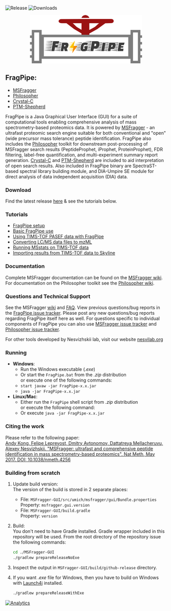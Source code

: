 ![Release](https://img.shields.io/github/release/Nesvilab/FragPipe.svg) ![Downloads](https://img.shields.io/github/downloads/Nesvilab/FragPipe/total.svg)

<div align="center">
<img src="frag-pipe/images/fragpipe-01.png" width="350px"/>
</div>

## FragPipe:
- [MSFragger](https://msfragger.nesvilab.org/)
- [Philosopher](https://philosopher.nesvilab.org/)
- [Crystal-C](https://www.nesvilab.org/Crystal-C/)
- [PTM-Shepherd](https://github.com/Nesvilab/PTM-Shepherd)

FragPipe is a Java Graphical User Interface (GUI) for a suite of computational tools enabling comprehensive analysis of mass spectrometry-based proteomics data. It is powered by [MSFragger](https://msfragger.nesvilab.org/) - an ultrafast proteomic search engine suitable for both conventional and "open" (wide precursor mass tolerance) peptide identification. FragPipe also includes the [Philosopher](https://nesvilab.github.io/philosopher/) toolkit for downstream post-processing of MSFragger search results (PeptideProphet, iProphet, ProteinProphet), FDR filtering, label-free quantification, and multi-experiment summary report generation. [Crystal-C](https://www.nesvilab.org/Crystal-C/) and [PTM-Shepherd](https://github.com/Nesvilab/PTM-Shepherd) are included to aid interpretation of open search results. Also included in FragPipe binary are SpectraST-based spectral library building module, and DIA-Umpire SE module for direct analysis of data independent acquisition (DIA) data. 


### Download
Find the latest release [here](https://github.com/Nesvilab/FragPipe/releases) & see the tutorials below.


### Tutorials
- [FragPipe setup](https://msfragger.nesvilab.org/tutorial_setup_fragpipe.html)
- [Basic FragPipe use](https://msfragger.nesvilab.org/tutorial_fragpipe.html)
- [Using TIMS-TOF PASEF data with FragPipe](https://msfragger.nesvilab.org/tutorial_fragpipe_pasef.html)
- [Converting LC/MS data files to mzML](https://msfragger.nesvilab.org/tutorial_convert.html)
- [Running MSstats on TIMS-TOF data](https://msfragger.nesvilab.org/tutorial_msstats.html)
- [Importing results from TIMS-TOF data to Skyline](https://msfragger.nesvilab.org/tutorial_pasef_skyline.html)

### Documentation
Complete MSFragger documentation can be found on the [MSFragger wiki](https://github.com/Nesvilab/MSFragger/wiki).
For documentation on the Philosopher toolkit see the [Philosopher wiki](https://github.com/Nesvilab/philosopher/wiki).

### Questions and Technical Support
See the MSFragger [wiki](https://github.com/Nesvilab/MSFragger/wiki) and [FAQ](https://github.com/Nesvilab/MSFragger/wiki/Frequently-Asked-Questions). View previous questions/bug reports in the
[FragPipe issue tracker](https://github.com/Nesvilab/FragPipe/issues). Please post any new questions/bug reports regarding FragPipe itself here as well.
For questions specific to individual components of FragPipe you can also
use [MSFragger issue tracker](https://github.com/Nesvilab/MSFragger/issues)
and [Philosopher issue tracker](https://github.com/Nesvilab/philosopher/issues).


For other tools developed by Nesvizhskii lab, visit our website 
[nesvilab.org](http://www.nesvilab.org)

### Running
- **Windows**:
  - Run the Windows executable (*.exe*)
  - Or start the `FragPipe.bat` from the *.zip* distribution  
  or execute one of the following commands:
  - `start javaw -jar FragPipe-x.x.jar`
  - `java -jar FragPipe-x.x.jar`
- **Linux/Mac**:
  - Either run the `FragPipe` shell script from *.zip* distribution  
  or execute the following command:
  - Or execute `java -jar FragPipe-x.x.jar`

### Citing the work
Please refer to the following paper:  
[Andy Kong, Felipe Leprevost, Dmitry Avtonomov, Dattatreya Mellacheruvu, Alexey Nesvizhskii. "MSFragger: ultrafast and comprehensive peptide identification in mass spectrometry-based proteomics". Nat Meth, May 2017. DOI: 10.1038/nmeth.4256](http://dx.doi.org/10.1038/nmeth.4256)

### Building from scratch

1. Update build version:  
The version of the build is stored in 2 separate places:  
    - File: `MSFragger-GUI/src/umich/msfragger/gui/Bundle.properties`  
      Property: `msfragger.gui.version`
    - File: `MSFragger-GUI/build.gradle`  
      Property: `version`
2. Build:  
You don't need to have Gradle installed. Gradle wrapper included in this repository will be used. From the root directory of the repository issue the following commands:

    ```bash
    cd ./MSFragger-GUI
    ./gradlew prepareReleaseNoExe
    ```
3. Inspect the output in `MSFragger-GUI/build/github-release` directory.
4. If you want *.exe* file for Windows, then you have to build on Windows with [Launch4j](http://launch4j.sourceforge.net/) installed.
    ```bash
    ./gradlew prepareReleaseWithExe
    ```

[![Analytics](https://ga-beacon-nocache.appspot.com/UA-5572974-15/github/chhh/msfragger-gui/landing-page?flat&useReferer)](https://github.com/igrigorik/ga-beacon)
